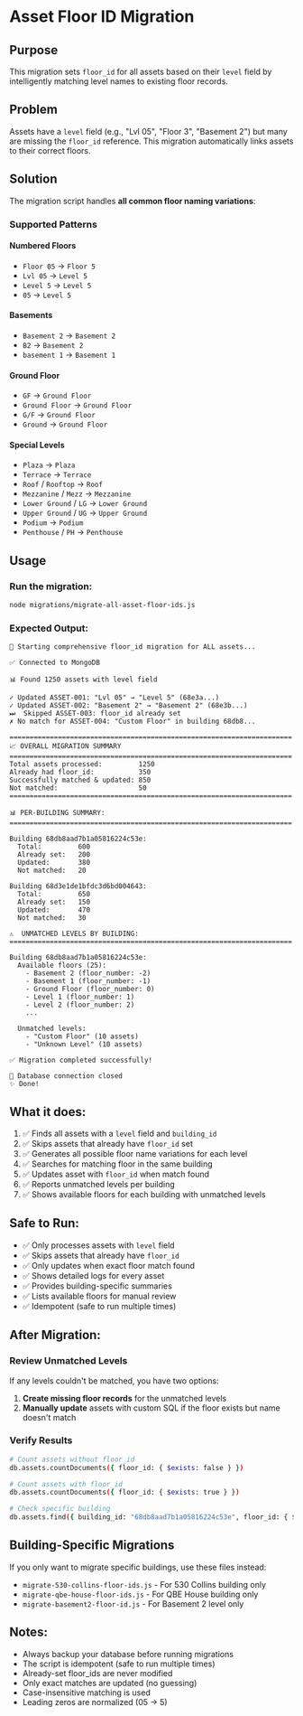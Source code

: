 # Asset Floor ID Migration

## Purpose
This migration sets `floor_id` for all assets based on their `level` field by intelligently matching level names to existing floor records.

## Problem
Assets have a `level` field (e.g., "Lvl 05", "Floor 3", "Basement 2") but many are missing the `floor_id` reference. This migration automatically links assets to their correct floors.

## Solution
The migration script handles **all common floor naming variations**:

### Supported Patterns

#### Numbered Floors
- `Floor 05` → `Floor 5`
- `Lvl 05` → `Level 5`
- `Level 5` → `Level 5`
- `05` → `Level 5`

#### Basements
- `Basement 2` → `Basement 2`
- `B2` → `Basement 2`
- `basement 1` → `Basement 1`

#### Ground Floor
- `GF` → `Ground Floor`
- `Ground Floor` → `Ground Floor`
- `G/F` → `Ground Floor`
- `Ground` → `Ground Floor`

#### Special Levels
- `Plaza` → `Plaza`
- `Terrace` → `Terrace`
- `Roof` / `Rooftop` → `Roof`
- `Mezzanine` / `Mezz` → `Mezzanine`
- `Lower Ground` / `LG` → `Lower Ground`
- `Upper Ground` / `UG` → `Upper Ground`
- `Podium` → `Podium`
- `Penthouse` / `PH` → `Penthouse`

## Usage

### Run the migration:
```bash
node migrations/migrate-all-asset-floor-ids.js
```

### Expected Output:
```
🚀 Starting comprehensive floor_id migration for ALL assets...

✅ Connected to MongoDB

📊 Found 1250 assets with level field

✓ Updated ASSET-001: "Lvl 05" → "Level 5" (68e3a...)
✓ Updated ASSET-002: "Basement 2" → "Basement 2" (68e3b...)
⏭  Skipped ASSET-003: floor_id already set
✗ No match for ASSET-004: "Custom Floor" in building 68db8...

======================================================================
📈 OVERALL MIGRATION SUMMARY
======================================================================
Total assets processed:         1250
Already had floor_id:           350
Successfully matched & updated: 850
Not matched:                    50
======================================================================

📊 PER-BUILDING SUMMARY:
======================================================================

Building 68db8aad7b1a05816224c53e:
  Total:         600
  Already set:   200
  Updated:       380
  Not matched:   20

Building 68d3e1de1bfdc3d6bd004643:
  Total:         650
  Already set:   150
  Updated:       470
  Not matched:   30

⚠️  UNMATCHED LEVELS BY BUILDING:
======================================================================

Building 68db8aad7b1a05816224c53e:
  Available floors (25):
    - Basement 2 (floor_number: -2)
    - Basement 1 (floor_number: -1)
    - Ground Floor (floor_number: 0)
    - Level 1 (floor_number: 1)
    - Level 2 (floor_number: 2)
    ...

  Unmatched levels:
    - "Custom Floor" (10 assets)
    - "Unknown Level" (10 assets)

✅ Migration completed successfully!

🔌 Database connection closed
✨ Done!
```

## What it does:
1. ✅ Finds all assets with a `level` field and `building_id`
2. ✅ Skips assets that already have `floor_id` set
3. ✅ Generates all possible floor name variations for each level
4. ✅ Searches for matching floor in the same building
5. ✅ Updates asset with `floor_id` when match found
6. ✅ Reports unmatched levels per building
7. ✅ Shows available floors for each building with unmatched levels

## Safe to Run:
- ✅ Only processes assets with `level` field
- ✅ Skips assets that already have `floor_id`
- ✅ Only updates when exact floor match found
- ✅ Shows detailed logs for every asset
- ✅ Provides building-specific summaries
- ✅ Lists available floors for manual review
- ✅ Idempotent (safe to run multiple times)

## After Migration:

### Review Unmatched Levels
If any levels couldn't be matched, you have two options:

1. **Create missing floor records** for the unmatched levels
2. **Manually update** assets with custom SQL if the floor exists but name doesn't match

### Verify Results
```bash
# Count assets without floor_id
db.assets.countDocuments({ floor_id: { $exists: false } })

# Count assets with floor_id
db.assets.countDocuments({ floor_id: { $exists: true } })

# Check specific building
db.assets.find({ building_id: "68db8aad7b1a05816224c53e", floor_id: { $exists: false } }).count()
```

## Building-Specific Migrations

If you only want to migrate specific buildings, use these files instead:
- `migrate-530-collins-floor-ids.js` - For 530 Collins building only
- `migrate-qbe-house-floor-ids.js` - For QBE House building only
- `migrate-basement2-floor-id.js` - For Basement 2 level only

## Notes:
- Always backup your database before running migrations
- The script is idempotent (safe to run multiple times)
- Already-set floor_ids are never modified
- Only exact matches are updated (no guessing)
- Case-insensitive matching is used
- Leading zeros are normalized (05 → 5)
